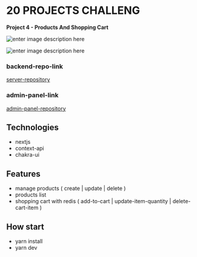 # 20 PROJECTS CHALLENG

**Project 4 - Products And Shopping Cart**

![enter image description here](https://s19.picofile.com/file/8436020576/details.JPG)

![enter image description here](https://s19.picofile.com/file/8436020592/cart.JPG)

### backend-repo-link

[server-repository](https://github.com/MostafaZr-Dev/20projects-4-simpleShop-server)

### admin-panel-link
[admin-panel-repository](https://github.com/MostafaZr-Dev/20projects-4-simpleShop-adminPanel)

## Technologies

- nextjs
- context-api
- chakra-ui

## Features

- manage products ( create | update | delete )
- products list
- shopping cart with redis ( add-to-cart | update-item-quantity | delete-cart-item )


## How start

- yarn install
- yarn dev
